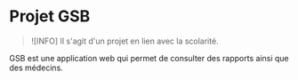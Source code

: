 # Projet GSB

> ![INFO]
> Il s'agit d'un projet en lien avec la scolarité.

GSB est une application web qui permet de consulter des rapports ainsi que des médecins.